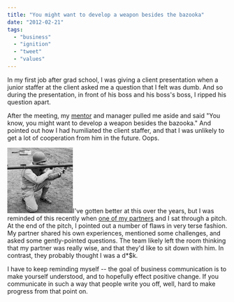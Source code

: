```yaml
---
title: "You might want to develop a weapon besides the bazooka"
date: "2012-02-21"
tags: 
  - "business"
  - "ignition"
  - "tweet"
  - "values"
---
```


In my first job after grad school, I was giving a client presentation when a junior staffer at the client asked me a question that I felt was dumb. And so during the presentation, in front of his boss and his boss's boss, I ripped his question apart.

After the meeting, my [mentor](http://www.booz.com/na/home/39967795/39968305/39969079/39903939) and manager pulled me aside and said "You know, you might want to develop a weapon besides the bazooka." And pointed out how I had humiliated the client staffer, and that I was unlikely to get a lot of cooperation from him in the future. Oops.

[![](images/298px-Soldier_with_Bazooka_M1-150x150.jpg "298px-Soldier_with_Bazooka_M1")](http://theludwigs.com/wp-content/uploads/2012/02/298px-Soldier_with_Bazooka_M1.jpg)I've gotten better at this over the years, but I was reminded of this recently when [one of my partners](http://www.ignitionpartners.com/jonathan-roberts/) and I sat through a pitch. At the end of the pitch, I pointed out a number of flaws in very terse fashion. My partner shared his own experiences, mentioned some challenges, and asked some gently-pointed questions. The team likely left the room thinking that my partner was really wise, and that they'd like to sit down with him. In contrast, they probably thought I was a d\*$k.

I have to keep reminding myself -- the goal of business communication is to make yourself understood, and to hopefully effect positive change. If you communicate in such a way that people write you off, well, hard to make progress from that point on.

